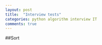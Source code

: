 ```yaml
---
layout: post
title:  "Interview tests"
categories: python algorithm interview IT
comments: true
---
```


##Sort